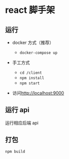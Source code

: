 # react 脚手架

## 运行

* docker 方式（推荐）

  - `docker-compose up`

* 手工方式

  - `cd /client`
  - `npm install`
  - `npm start`

* 访问[http://localhost:9000](http://localhost://9000)


## 运行 api

运行相应后端 api


## 打包

`npm build`
